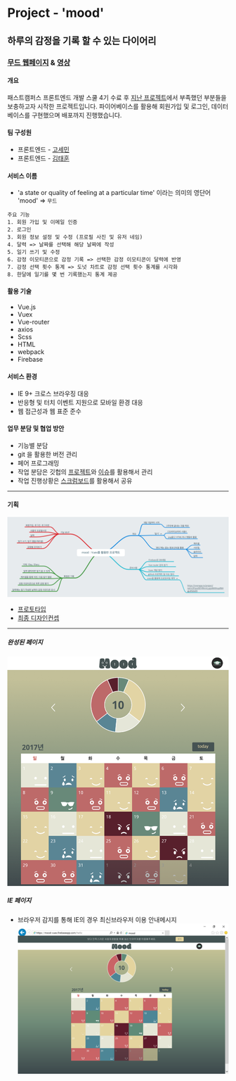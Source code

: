 # Project - 'mood'
## 하루의 감정을 기록 할 수 있는 다이어리
### [무드 웹페이지](https://mood-vuex.firebaseapp.com) & [영상](https://youtu.be/k8K98UBskyA)

#### 개요  
패스트캠퍼스 프론트엔드 개발 스쿨 4기 수료 후 [지난 프로젝트](http://school.fastcampus.co.kr/outcomes/dev_fds/77/)에서 부족했던 부분들을 보충하고자 시작한 프로젝트입니다. 파이어베이스를 활용해 회원가입 및 로그인, 데이터베이스를 구현했으며 배포까지 진행했습니다. 
#### 팀 구성원  
  - 프론트엔드 - [고세민](https://github.com/degose/mood/tree/master)  
  - 프론트엔드 - [김태훈](https://github.com/realkth/mood/tree/master)  
#### 서비스 이름
  - 'a state or quality of feeling at a particular time' 이라는 의미의 영단어 'mood' => `무드`


```
주요 기능
1. 회원 가입 및 이메일 인증
2. 로그인
3. 회원 정보 설정 및 수정 (프로필 사진 및 유저 네임)
4. 달력 => 날짜를 선택해 해당 날짜에 작성
5. 일기 쓰기 및 수정
6. 감정 이모티콘으로 감정 기록 => 선택한 감정 이모티콘이 달력에 반영
7. 감정 선택 횟수 통계 => 도넛 차트로 감정 선택 횟수 통계를 시각화
8. 한달에 일기를 몇 번 기록했는지 통계 제공
```  


#### 활용 기술  
  - Vue.js
  - Vuex
  - Vue-router
  - axios
  - Scss
  - HTML
  - webpack
  - Firebase
  
#### 서비스 환경  
  - IE 9+ 크로스 브라우징 대응 
  - 반응형 및 터치 이벤트 지원으로 모바일 환경 대응   
  - 웹 접근성과 웹 표준 준수
  
#### 업무 분담 및 협업 방안
  - 기능별 분담
  - git 을 활용한 버전 관리
  - 페어 프로그래밍
  - 작업 분담은 깃헙의 [프로젝트](https://github.com/realkth/mood/projects/1)와 [이슈](https://github.com/realkth/mood/issues?q=is%3Aissue+is%3Aclosed)를 활용해서 관리
  - 작업 진행상황은 [스크럼보드](https://docs.google.com/spreadsheets/d/1i7tOWOv7eNiqQlEGzf7wO5ybKPk8lishXqrKqkRDrzU/edit?ts=59b76c7c#gid=0)를 활용해서 공유

--------------------------------------------
#### 기획
  ![브레인스토밍](./IMG_3600.PNG)
  - [프로토타입](https://ovenapp.io/project/npUx3Fpso9DVMvmLypjoMtRAopfM4gju#G6e95)  
  - [최종 디자인컨셉](https://goo.gl/TrM2Ps)

<!-- > ## 일별 진행사항은 [스크럼보드](https://docs.google.com/spreadsheets/d/1i7tOWOv7eNiqQlEGzf7wO5ybKPk8lishXqrKqkRDrzU/edit?ts=59b76c7c#gid=0)에 개인 별로 작성  
> ## 프로젝트 진행과정 : [프로젝트](https://github.com/realkth/mood/projects/1) / [이슈](https://github.com/realkth/mood/issues?q=is%3Aissue+is%3Aclosed) -->

--------------------------------------------
##### 완성된 페이지  
![완성된 페이지](./달력.PNG)  
##### IE 페이지
  - 브라우저 감지를 통해 IE의 경우 최신브라우저 이용 안내메시지  
![IE](./IE달력.PNG)


